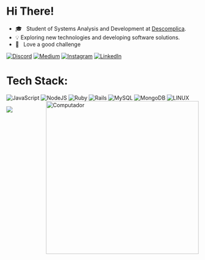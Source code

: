 # Hi There!

- 🎓 &nbsp; Student of Systems Analysis and Development at <a href="https://descomplica.com.br/faculdade/b/">Descomplica</a>.
-  &#128161; Exploring new technologies and developing software solutions.
- 🌱 &nbsp; Love a good challenge

[![Discord](https://img.shields.io/badge/Discord-%237289DA.svg?logo=discord&logoColor=white)](htttps://discord.gg/RafaProtasio#9366) [![Medium](https://img.shields.io/badge/Medium-12100E?logo=medium&logoColor=white)](https://medium.com/@https://rafaelaprotasio.medium.com/) [![Instagram](https://img.shields.io/badge/Instagram-%23E4405F.svg?logo=Instagram&logoColor=white)](https://instagram.com/https://www.instagram.com/protasiox/) [![LinkedIn](https://img.shields.io/badge/LinkedIn-%230077B5.svg?logo=linkedin&logoColor=white)](https://linkedin.com/in/https://www.linkedin.com/in/rafaela-protasio/) 



# Tech Stack:

![JavaScript](https://img.shields.io/badge/javascript-%23323330.svg?style=flat&logo=javascript&logoColor=%23F7DF1E)
![NodeJS](https://img.shields.io/badge/node.js-6DA55F?style=plastic&logo=node.js&logoColor=white)
![Ruby](https://img.shields.io/badge/ruby-%23CC342D.svg?style=plastic&logo=ruby&logoColor=white) 
![Rails](https://img.shields.io/badge/rails-%23CC0000.svg?style=plastic&logo=ruby-on-rails&logoColor=white)
![MySQL](https://img.shields.io/badge/mysql-%2300f.svg?style=flat&logo=mysql&logoColor=white) 
![MongoDB](https://img.shields.io/badge/MongoDB-%234ea94b.svg?style=flat&logo=mongodb&logoColor=white) 
![LINUX](https://img.shields.io/badge/Linux-FCC624?style=flat&logo=linux&logoColor=black)
<img src="https://cdna.artstation.com/p/assets/images/images/021/720/920/original/pixel-jeff-mario.gif?1572709433" min-width="400px" max-width="400px" width="400px" align="right" alt="Computador">

![](https://github-readme-stats-git-masterrstaa-rickstaa.vercel.app/api/top-langs/?username=Rafa-protasio&theme=nightowl&hide_border=false&include_all_commits=true&count_private=true&layout=compact)

